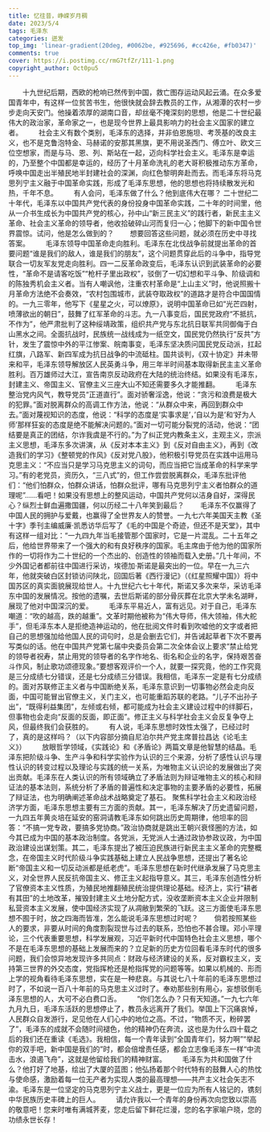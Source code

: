 ```yaml
---
title: 忆往昔，峥嵘岁月稠
date: 2023/5/4
tags: 毛泽东
categories: 迸发
top_img: 'linear-gradient(20deg, #0062be, #925696, #cc426e, #fb0347)'
comments: true
cover: https://i.postimg.cc/rmG7tfZr/111-1.png
copyright_author: Oct0pu5
---
```


&ensp;&ensp;&ensp;&ensp;十九世纪后期，西欧的枪响已然传到中国，救亡图存运动风起云涌。在众多爱国青年中，有这样一位贫苦书生，他很快就会辞去教员的工作，从湘潭的农村一步步走向天安门。他操着浓厚的湖南口音，却丝毫不掩深刻的思想，他是二十世纪最伟大的政治家，革命家之一，也是现今世界上最具影响力的社会主义国家的建立者。
&ensp;&ensp;&ensp;&ensp;社会主义有数个类别，毛泽东的选择，并非伯恩施坦、考茨基的改良主义，也不是克鲁泡特金、马赫诺的安那其黑旗，更不用说圣西门、傅立叶、欧文三位空想家，而是与马、恩、列、斯站在一起，迈向科学社会主义。毛泽东是幸运的，乃至整个中国都是幸运的，经历了十月革命洗礼的老大哥积极推动东方革命，呼唤中国走出半殖民地半封建社会的深渊，向红色黎明奔赴而去。而毛泽东将马克思列宁主义融于中国革命实践，形成了毛泽东思想，他的思想也将持续散发光和热，千年不息。
&ensp;&ensp;&ensp;&ensp;有人会问，毛泽东做了什么？他到底伟大在哪？ 二十世纪二十年代，毛泽东以中国共产党代表的身份投身中国革命实践，二十年的时间里，他从一介书生成长为中国共产党的核心，孙中山“新三民主义”的践行者，新民主主义革命、社会主义革命的领导者，他收拾破碎山河而复归一心；他脚下的新中国令世界震惊。试问，他是怎么做到的？
&ensp;&ensp;&ensp;&ensp;想要回答这些问题，就必须在历史中寻找答案。
&ensp;&ensp;&ensp;&ensp;毛泽东领导中国革命走向胜利。毛泽东在北伐战争前就提出革命的首要问题“谁是我们的敌人，谁是我们的朋友”，这个问题贯穿此后的斗争中，指导党联合一切友军友党走向胜利。四一二反革命政变后，毛泽东认识到武装革命的必要性，“革命不是请客吃饭”“枪杆子里出政权”，驳倒了一切幻想和平斗争、阶级调和的陈独秀机会主义者。当有人嘲讽他，注重农村革命是“上山主义”时，他说照搬十月革命方法绝不会奏效，“农村包围城市，武装夺取政权”的道路才是符合中国国情的。一九三零年，他写下《星星之火，可以燎原》，说明中国革命已如“光芒四射，喷薄欲出的朝日”，鼓舞了红军革命的斗志。九一八事变后，国民党政府“不抵抗，不作为”，他严肃批判了这种绥靖政策，组织共产党与东北抗日联军共同御侮于白山黑水之间。全面抗战时，民族统一战线成为一纸空文，国民党仍然执行“反共”方针，发生了震惊中外的平江惨案、皖南事变，毛泽东坚决质问国民党反动派，扛起红旗，八路军、新四军成为抗日战争的中流砥柱。国共谈判，《双十协定》并未带来和平，毛泽东领导解放区人民英勇斗争，用三年半时间基本取得新民主主义革命胜利。百万雄师过大江，宣告南京反动政府在大陆的统治终结。如果没有毛泽东，封建主义、帝国主义、官僚主义三座大山不知还需要多久才能推翻。
&ensp;&ensp;&ensp;&ensp;毛泽东整治党内风气，教导党员“正道直行”。面对骄奢淫逸，他说：“贪污和浪费是极大的犯罪。”面对脱离群众的高调工作方法，他说：“从群众中来，再回到群众中去。”面对蔑视知识的态度，他说：“科学的态度是‘实事求是’，’自以为是’和‘好为人师’那样狂妄的态度是绝不能解决问题的。”面对一切可能分裂党的活动，他说：“团结要是真正的团结，尔诈我虞是不行的。”为了纠正党内教条主义，主观主义，宗派主义思想，毛泽东多次讲演，从《反对本本主义》到《反对自由主义》，再到《改造我们的学习》《整顿党的作风》《反对党八股》，他积极引导党员在实践中运用马克思主义：“不应当只是学习马克思主义的词句，而应当把它当成革命的科学来学习。”有的老党员，资历久，“三八式”的，但工作尝尝脱离群众，毛泽东批评他们：“他们怕群众，怕群众讲话，怕群众批评，哪有马克思列宁主义者怕群众的道理呢”……看吧！如果没有思想上的整风运动，中国共产党何以洁身自好，深得民心？纵烈士鲜血遍撒国疆，何以历经二十八年笑到最后？
&ensp;&ensp;&ensp;&ensp;毛泽东不仅赢得了中国人民的拥护与爱戴，也赢得了全世界友人的赞誉。一九七六年美国天主教《圣十字》季刊主编威廉·凯悉访华后写了《毛的中国是个奇迹，但还不是天堂》，其中有这样一组对比：“一九四九年当毛接管那个国家时，它是一片混乱。二十五年之后，他给世界带来了一个强大的和有良好秩序的国家。毛主席由于他为他的国家所作的一切将作为二十世纪的一个杰出的、创造性的领袖而载入史册。”几十年间，不少外国记者都前往中国进行采访，埃德加·斯诺是最突出的一位。早在一九三六年，他就突破白区封锁访问陕北，回国后著《西行漫记》（《红星照耀中国》）将中国苏区的真实面貌展现给世人。十九世纪六七十年代，斯诺又多次来华，采访毛泽东中国的发展情况。按他的遗嘱，去世后斯诺的部分骨灰葬在北京大学未名湖畔，展现了他对中国深沉的爱。
&ensp;&ensp;&ensp;&ensp;毛泽东平易近人，富有远见。对于自己，毛泽东嘲道：“吹的越高，跌的越重”。文革时期他被称为“伟大导师，伟大领袖，伟大舵手”，但毛泽东本人是拒绝造神运动的，他在批阅文件时看到吹嘘他的文字或者把自己的思想强加给他国人民的词句时，总是会删去它们，并告诫起草者下次不要再写类似的话。他在中国共产党第七届中央委员会第二次全体会议上要求“禁止给党的领导者祝寿，禁止用党的领导者的名字作地名、街名和企业的名字，保持艰苦奋斗作风，制止歌功颂德现象。”要想客观评价一个人，就要一探究竟，他的工作究竟是三分成绩七分错误，还是七分成绩三分错误。我相信，毛泽东一定是有七分成绩的。面对苏联修正主义者与中国断绝关系，毛泽东意识到一切事物必然会走向反面，中国可能冒出官僚主义，关门主义，也可能重蹈苏联的老路。“儿子不出孙子出”，“既得利益集团”，左倾或右倾，都可能成为社会主义建设过程中的绊脚石，但事物也会走向“反面的反面，即正面”。修正主义与科学社会主义会反复争夺上风，但最终我们会获胜的。
&ensp;&ensp;&ensp;&ensp;有人说，毛泽东思想时效性太强了，已经过时了，真的是这样吗？（以下内容部分摘自尼泊尔共产党主席普拉昌达《论毛主义》）
&ensp;&ensp;&ensp;&ensp;放眼哲学领域，《实践论》和《矛盾论》两篇文章是他智慧的结晶。毛泽东把阶级斗争、生产斗争和科学实验作为认识的三个来源，分析了感性认识与理性认识的转变过程以及理论与实践的统一关系，为唯物主义认识论的发展做出了突出贡献。毛泽东在人类认识的所有领域确立了矛盾法则为辩证唯物主义的核心和辩证法的基本法则，系统分析了矛盾的普遍性和决定事物的主要矛盾的必要性，拓展了辩证法，也为明确阐述革命战术战略奠定了基石。 聚焦科学社会主义和政治经济学方面，毛泽东思想主要有三方面的贡献。其一，毛泽东解决了历史遗留问题，一九四五年黄炎培在延安的窑洞请教毛泽东如何跳出历史周期律，他坦率的回答：“不搞一党专政，要搞多党协商。”政治协商就是跳出王朝兴衰怪圈的方法，如今其已成为中国的基本政治制度。各党派，无党派人士通过政协参政议政，为中国政治建设出谋划策。其二，毛泽东提出了被压迫民族进行新民主主义革命的完整概念，在帝国主义时代阶级斗争实践基础上建立人民战争思想，还提出了著名论断“帝国主义和一切反动派都是纸老虎”。毛泽东思想在新时代继承发展了马克思主义，对全世界人民反抗帝国主义、修正主义起指导意义。其三，毛泽东创造性分析了官僚资本主义性质，为殖民地推翻殖民统治提供理论基础。经济上，实行“耕者有其田”的土地改革，摧毁封建主义土地分配方式，没收垄断资本主义企业并限制私营资本主义发展，使中国经济实现了从凋敝到繁荣的飞跃。这三方面使毛泽东思想不囿于时，放之四海而皆准，怎么能说毛泽东思想过时呢？
&ensp;&ensp;&ensp;&ensp;倘若按照某些人的要求，非要从时间的角度割裂现世与过去的联系，恐怕也不甚合理。邓小平理论，三个代表重要思想，科学发展观，习近平新时代中国特色社会主义思想，哪个不是在毛泽东思想的基础上发展而来的？立足新的历史方位回看毛泽东时代的很多问题，我们会惊异地发现许多共同点：财政与经济建设的关系，反对霸权主义，支持第三世界的外交态度，党指挥枪还是枪指挥党的问题等等。如果以机械的、形而上学的视角看待毛泽东思想，实在是一种悲哀。与其说七八十年前的毛泽东思想过时了，不如说一百八十年前的马克思主义过时了。奉劝那些别有用心，妄想驳倒毛泽东思想的人，大可不必白费口舌。
&ensp;&ensp;&ensp;&ensp;“你们怎么办？只有天知道。”一九七六年九月九日，毛泽东活跃的思想停止了，教员永远离开了我们。举国上下沉痛哀悼，人民群众自发游行，足见他在人们心中的地位之高。不过，“物质不灭，粉碎罢了”，毛泽东的成就不会随时间褪色，他的精神仍在奔流，这也是为什么四十载之后的我们还在重读《毛选》。我相信，每一个青年读到“全国青年们，努力啊”“举起你的双手吧，新中国是我们的”时，都会倍增责任感，都会立志像毛泽东一样“中流击水，浪遏飞舟”，这就是他留给我们的精神财富。
&ensp;&ensp;&ensp;&ensp;毛泽东为共和国做了什么？他打好了地基，绘出了大厦的蓝图；他弘扬着那个时代特有的鼓舞人心的热忱与使命感，激励着每一位无产者为实现人类的最高理想——共产主义社会矢志不渝。毛泽东是一位坚定的马克思列宁主义战士，更是一位应为所有人铭记的，镌刻中华民族历史丰碑上的巨人。
&ensp;&ensp;&ensp;&ensp;请允许我以一个青年的身份再次向您致以崇高的敬意吧！您来时唯有满城荠麦，您走后留下鲜花烂漫，您的名字家喻户晓，您的功绩永世长存！
